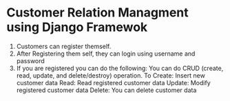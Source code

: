 # Customer Relation Managment using Django Framewok
1. Customers can register themself.
2. After Registering them self, they can login using username and password
3. If you are registered you can do the following:
You can do CRUD (create, read, update, and delete/destroy) operation.
To 
  Create: Insert new customer data
  Read: Read registered customer data
  Update: Modify registered customer data
  Delete: You can delete customer data
